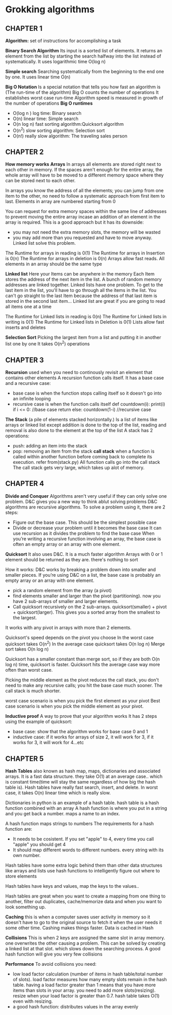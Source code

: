 # Grokking algorithms

## CHAPTER 1
**Algorithm:** set of instructions for accomplishing a task

**Binary Search Algorithm**
Its input is a sorted list of elements. It returns an element from the list by starting the search halfway into the list instead of systematically. It uses logarithmic time O(log n)

**Simple search**
Searching systematically from the beginning to the end one by one. It uses linear time O(n)

**Big O Notation**
Is a special notation that tells you how fast an algorithm is (The run-time of the algorithm)
Big O counts the number of operations
It establishes worst case run-time
Algorithm speed is measured in growth of the number of operations
**Big O runtimes**
- O(log n ) log time: Binary search
- O(n) linear time: Simple search
- O(n log n) fast sorting algorithm:Quicksort algorithm
- O(n<sup>2</sup>) slow sorting algorithm: Selection sort
- O(n!) really slow algorithm: The traveling sales person

## CHAPTER 2
**How memory works**
**Arrays**
In arrays all elements are stored right next to each other in memory. If the spaces aren't enough for the entire array, the whole array will have to be moved to a different memory space where they can be stored next to each other.

In arrays you know the address of all the elements; you can jump from one item to the other, no need to follow a systematic approach from first item to last.
Elements in array are numbered starting from 0

You can request for extra memory spaces within the same line of addresses to prevent moving the entire array incase an addition of an element in the array is required. This is a good approach but it has its downside:
- you may not need the extra memory slots, the memory will be wasted
- you may add more than you requested and have to move anyway.
Linked list solve this problem.

The Runtime for arrays in reading is 0(1)
The Runtime for arrays in Insertion is 0(n)
The Runtime for arrays in deletion is 0(n)
Arrays allow fast reads.
All elements in an array should be the same type

**Linked list**
Here your Items can be anywhere in the memory
Each Item stores the address of the next item in the list. A bunch of random memory addresses are linked together.
Linked lists have one problem. To get to the last item in the list, you'll have to go through all the items in the list. You can't go straight to the last Item because the address of that last item is stored in the second last item...
Linked list are great if you are going to read all items one at a time

The Runtime for Linked lists in reading is 0(n)
The Runtime for Linked lists in writing is 0(1)
The Runtime for Linked lists in Deletion is 0(1)
Lists allow fast inserts and deletes

**Selection Sort**
Picking the largest item from a list and putting it in another list one by one
It takes O(n<sup>2</sup>) operations

## CHAPTER 3
**Recursion**
used when you need to continously revisit an element that contains other elements
A recursion function calls itself. It has a base case and a recursive case:
- base case is when the function stops calling  itself so it doesn't go into an infinite looping
- recursive case is when the function calls itself
def countdown(i):
    print(i)
    if i <= 0: //base case
        return
    else:
        countdown(1-i) //recursive case

**The Stack**
(a pile of elements stacked horizontally.)
Is a list of items like arrays or linked list except addition is done to the top of the list, reading and removal is also done to the element at the top of the list 
A stack has 2 operations: 
- push: adding an item into the stack
- pop: removing an item from the stack
**call stack**
when a function is called within another function before coming back to complete its execution. refer from(stack.py)
All function calls go into the call stack
The call stack gets very large, which takes up alot of memory.

## CHAPTER 4
**Divide and Conquer**
Algorithms aren't very useful if they can only solve one problem. D&C gives you a new way to think ablut solving problems
D&C algorithms are recursive algorithms. To solve a problem using it, there are 2 steps:
- Figure out the base case. This should be the simplest possible case
- Divide or decrease your problem until it becomes the base case
It can use recursion as it divides the problem to find the base case
When you’re writing a recursive function involving an array, the base case is often an empty array or an array with one element. 

**Quicksort**
It also uses D&C. It is a much faster algorithm
Arrays with 0 or 1 element should be returned as they are. there's nothing to sort

How it works:
D&C works by breaking a problem down into smaller and smaller
pieces. If you’re using D&C on a list, the base case is probably an empty array or an array with one element.

- pick a random element from the array (a pivot)
- find elements smaller and larger than the pivot (partitioning). now you have 2 sub-arrays of smaller and larger elements.
- Call quicksort recursively on the 2 sub-arrays. quicksort(smaller) + pivot + quicksort(larger). This gives you a sorted array from the smallest to the largest.

It works with any pivot in arrays with more than 2 elements.

Quicksort's speed depends on the pivot you choose
In the worst case quicksort takes O(n<sup>2</sup>)
In the average case quicksort takes O(n log n)
Merge sort takes O(n log n)

Quicksort has a smaller constant than merge sort, so if they are both O(n log n) time, quicksort is faster. 
Quicksort hits the average case way more often than worst case.

Picking the middle element as the pivot reduces the call stack, you don't need to make any recursive calls; you hit the base case much sooner. The call stack is much shorter.

worst case scenario is when you pick the first element as your pivot
Best case scenario is when you pick the middle element as your pivot.

**Inductive proof**
A way to prove that your algorithm works
It has 2 steps using the example of quicksort:
- base case: show that the algorithm works for base case 0 and 1
- inductive case: if it works for arrays of size 2, it will work for 3, if it works for 3, it will work for 4...etc

## CHAPTER 5
**Hash Tables**
also known as hash map, maps, dictionaries and associated arrays. It is a fast data structure. they take O(1) at an average case.. which is constant time(time will stay the same regardless of how big the hash table is).
Hash tables have really fast search, insert, and delete.
In worst case, it takes O(n) linear time which is really slow.

Dictionaries in python is an example of a hash table.
hash table is a hash function combined with an array
A hash function is where you put in a string and you get back a number. 
maps a name to an index.

A hash function maps strings to numbers
The requirements for a hash function are:
- It needs to be cosistent. If you set "apple" to 4, every time you call "apple" you should get 4
- It should map different words to different numbers. every string with its own number.

Hash tables have some extra logic behind them than other data structures like arrays and lists use hash functions to intelligently figure out where to store elements

Hash tables have keys and values, map the keys to the values..

Hash tables are great when you want to create a mapping from one thing to another, filter out duplicates, cache/memorize data and when you want to look something up.

**Caching** this is when a computer saves user activity in memory so it doesn't have to go to the original source to fetch it when the user needs it some other time. 
Cashing makes things faster.
Data is cached in Hash

**Collisions**
This is when 2 keys are assigned the same slot in array memory. one overwrites the other causing a problem.
This can be solved by creating a linked list at that slot. which slows down the searching process.
A good hash function will give you very few collisions

**Performance**
To avoid collisions you need:
- low load factor calculation (number of items in hash table/total number of slots). load factor measures how many empty slots remain in the hash table. having a load factor greater than 1 means that you have more items than slots in your array. you need to add more slots(resizing). resize when your load factor is greater than 0.7. hash table takes O(1) even with resizing.
- a good hash function: distributes values in the array evenly
